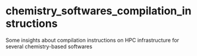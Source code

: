 # chemistry_softwares_compilation_instructions
Some insights about compilation instructions on HPC infrastructure for several chemistry-based softwares
